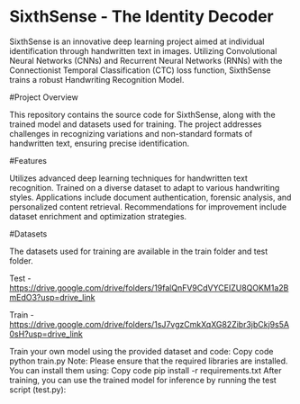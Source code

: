 # SixthSense - The Identity Decoder

SixthSense is an innovative deep learning project aimed at individual identification through handwritten text in images. Utilizing Convolutional Neural Networks (CNNs) and Recurrent Neural Networks (RNNs) with the Connectionist Temporal Classification (CTC) loss function, SixthSense trains a robust Handwriting Recognition Model.

#Project Overview

This repository contains the source code for SixthSense, along with the trained model and datasets used for training. The project addresses challenges in recognizing variations and non-standard formats of handwritten text, ensuring precise identification.

#Features

Utilizes advanced deep learning techniques for handwritten text recognition.
Trained on a diverse dataset to adapt to various handwriting styles.
Applications include document authentication, forensic analysis, and personalized content retrieval.
Recommendations for improvement include dataset enrichment and optimization strategies.

#Datasets

The datasets used for training are available in the train folder and test folder.

Test - https://drive.google.com/drive/folders/19falQnFV9CdVYCEIZU8QOKM1a2BmEdO3?usp=drive_link

Train - https://drive.google.com/drive/folders/1sJ7vgzCmkXqXG82Zibr3jbCkj9s5A0sH?usp=drive_link

Train your own model using the provided dataset and code:
Copy code
python train.py
Note: Please ensure that the required libraries are installed. You can install them using:
Copy code
pip install -r requirements.txt
After training, you can use the trained model for inference by running the test script (test.py):
